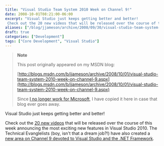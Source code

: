 ```yaml
---
title: "Visual Studio Team System 2010 Week on Channel 9!"
date: 2008-10-01T08:21:00-06:00
excerpt: "Visual Studio just keeps getting better and better! 
 Check out the 20 new videos that will be released over the course of this week announcing the most exciting new features in Visual Studio 2010. The Technical Evanglelists (boy, isn't that a dream..."
aliases: ["/blog/jjameson/archive/2008/09/30/visual-studio-team-system-2010-week-on-channel-9.aspx", "/blog/jjameson/archive/2008/10/01/visual-studio-team-system-2010-week-on-channel-9.aspx"]
draft: true
categories: ["Development"]
tags: ["Core Development", "Visual Studio"]
---
```


> **Note**
>
> This post originally appeared on my MSDN blog:
>
> [http://blogs.msdn.com/b/jjameson/archive/2008/10/01/visual-studio-team-system-2010-week-on-channel-9.aspx](http://blogs.msdn.com/b/jjameson/archive/2008/10/01/visual-studio-team-system-2010-week-on-channel-9.aspx)
>
> Since
> [I no longer work for Microsoft](/blog/jjameson/2011/09/02/last-day-with-microsoft),
> I have copied it here in case that blog ever goes away.

Visual Studio just keeps getting better and better!

Check out the
[20 new videos](http://channel9.msdn.com/posts/VisualStudio/Visual-Studio-Team-System-2010-Week-on-Channel-9/)
that will be released over the course of this week announcing the most exciting
new features in Visual Studio 2010. The Technical Evanglelists (boy, isn't that
a dream job?!) have also created a
[new area on Channel 9 devoted to Visual Studio and the .NET Framework](http://channel9.msdn.com/VisualStudio/).
